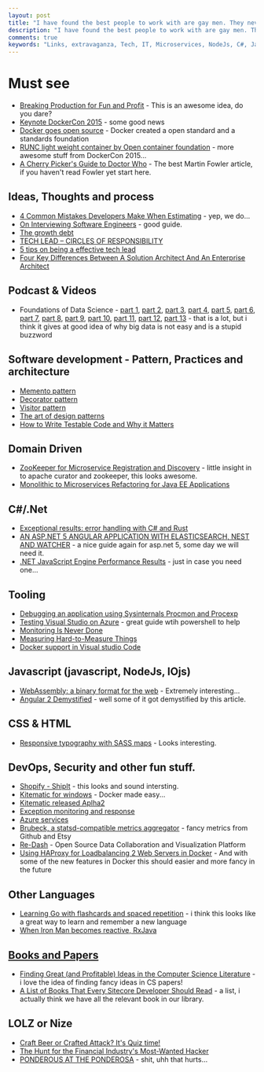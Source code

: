 ```yaml
---
layout: post
title: "I have found the best people to work with are gay men. They never have to &#8216;run it past their wives.&#8217;"
description: "I have found the best people to work with are gay men. They never have to &#8216;run it past their wives.&#8217;"
comments: true
keywords: "Links, extravaganza, Tech, IT, Microservices, NodeJs, C#, Javascript, Solution architecture"
---
```

# Must see
 * [Breaking Production for Fun and Profit](http://www.daniellesucher.com/presentations/gamedays/#/) - This is an awesome idea, do you dare?
 * [Keynote DockerCon 2015](http://www.ustream.tv/recorded/64499822) - some good news
 * [Docker goes open source](http://opencontainers.org/) - Docker created a open standard and a standards foundation
 * [RUNC light weight container by Open container foundation](https://blog.docker.com/2015/06/runc/) - more awesome stuff from DockerCon 2015...
 * [A Cherry Picker's Guide to Doctor Who](http://martinfowler.com/articles/doctor-who.html) - The best Martin Fowler article, if you haven't read Fowler yet start here.
 
## Ideas, Thoughts and process
 * [4 Common Mistakes Developers Make When Estimating](http://java.dzone.com/articles/4-common-mistakes-developers) - yep, we do...
 * [On Interviewing Software Engineers](http://www.zdfs.com/code/2015/on-interviewing-software-engineers) - good guide.
 * [The growth debt](http://blogs.quovantis.com/growth-debt/)
 * [TECH LEAD – CIRCLES OF RESPONSIBILITY](https://www.thekua.com/atwork/2015/06/tech-lead-circles-of-responsibility/)
 * [5 tips on being a effective tech lead](http://www.thoughtworks.com/insights/blog/5-tips-being-effective-tech-lead)
 * [Four Key Differences Between A Solution Architect And An Enterprise Architect](http://www.wintellect.com/devcenter/paulballard/four-key-differences-between-a-solution-architect-and-an-enterprise-architect)

## Podcast & Videos
 * Foundations of Data Science - [part 1](http://research.microsoft.com/apps/video/default.aspx?id=249243&l=i), [part 2](http://research.microsoft.com/apps/video/default.aspx?id=249242&l=i), [part 3](http://research.microsoft.com/apps/video/default.aspx?id=249240&l=i), [part 4](http://research.microsoft.com/apps/video/default.aspx?id=249238&l=i), [part 5](http://research.microsoft.com/apps/video/default.aspx?id=249235&l=i), [part 6](http://research.microsoft.com/apps/video/default.aspx?id=249233&l=i), [part 7](http://research.microsoft.com/apps/video/default.aspx?id=249231&l=i), [part 8](http://research.microsoft.com/apps/video/default.aspx?id=249230&l=i), [part 9](http://research.microsoft.com/apps/video/default.aspx?id=249227&l=i), [part 10](http://research.microsoft.com/apps/video/default.aspx?id=249225&l=i), [part 11](http://research.microsoft.com/apps/video/default.aspx?id=249219&l=i), [part 12](http://research.microsoft.com/apps/video/default.aspx?id=249216&l=i), [part 13](http://research.microsoft.com/apps/video/default.aspx?id=249213&l=i) - that is a lot, but i think it gives at good idea of why big data is not easy and is a stupid buzzword

## Software development - Pattern, Practices and architecture
 * [Memento pattern](http://www.c-sharpcorner.com/UploadFile/20c06b/design-patterns-memento/)
 * [Decorator pattern](http://www.c-sharpcorner.com/UploadFile/20c06b/design-patterns-decorator/)
 * [Visitor pattern](http://www.c-sharpcorner.com/UploadFile/20c06b/design-patterns-visitor/)
 * [The art of design patterns](http://radar.oreilly.com/2015/06/the-art-of-design-patterns.html)
 * [How to Write Testable Code and Why it Matters](http://www.toptal.com/qa/how-to-write-testable-code-and-why-it-matters)

## Domain Driven
 * [ZooKeeper for Microservice Registration and Discovery](http://www.javacodegeeks.com/2015/06/zookeeper-for-microservice-registration-and-discovery.html) - little insight in to apache curator and zookeeper, this looks awesome.
 * [Monolithic to Microservices Refactoring for Java EE Applications](http://blog.arungupta.me/monolithic-microservices-refactoring-javaee-applications/)

## C#/.Net
 * [Exceptional results: error handling with C# and Rust](https://ruudvanasseldonk.com/2015/06/17/exceptional-results-error-handling-in-csharp-and-rust)
 * [AN ASP.NET 5 ANGULAR APPLICATION WITH ELASTICSEARCH, NEST AND WATCHER](https://damienbod.wordpress.com/2015/06/21/an-asp-net-5-angular-application-with-elasticsearch-nest-and-watcher/) - a nice guide again for asp.net 5, some day we will need it.
 * [.NET JavaScript Engine Performance Results](http://rushfrisby.com/net-javascript-engine-performance-results/) - just in case you need one...

## Tooling 
 * [Debugging an application using Sysinternals Procmon and Procexp](https://www.youtube.com/watch?feature=youtu.be&v=pjKNx41Ubxw&a=&app=desktop)
 * [Testing Visual Studio on Azure](https://alexandrebrisebois.wordpress.com/2015/06/18/creating-a-visual-studio-enterprise-2015-rc-virtual-machine-with-arm/) - great guide wtih powershell to help
 * [Monitoring Is Never Done](http://www.slideshare.net/melaniemj/monitoring-is-never-done)
 * [Measuring Hard-to-Measure Things](https://speakerdeck.com/chrissiebrodigan/measuring-hard-to-measure-things)
 * [Docker support in Visual studio Code](http://blogs.msdn.com/b/vscode/archive/2015/06/23/visual-studio-code-and-docker.aspx)

## Javascript (javascript, NodeJs, IOjs)
 * [WebAssembly: a binary format for the web](http://www.2ality.com/2015/06/web-assembly.html) - Extremely interesting...
 * [Angular 2 Demystified](http://blog.goyello.com/2015/06/23/angular-2/) - well some of it got demystified by this article.

## CSS & HTML
 * [Responsive typography with SASS maps](http://www.smashingmagazine.com/2015/06/17/responsive-typography-with-sass-maps/) - Looks interesting.

## DevOps, Security and other fun stuff.
 * [Shopify - ShipIt](https://www.shopify.com/technology/34281221-introducing-shipit) - this looks and sound intersting.
 * [Kitematic for windows](https://blog.docker.com/2015/06/kitematic-windows-alpha/) - Docker made easy...
 * [Kitematic released Aplha2](https://blog.docker.com/2015/06/kitematic-windows-alpha-2/)
 * [Exception monitoring and response](http://githubengineering.com/exception-monitoring-and-response)
 * [Azure services](http://productportfolio.azurewebsites.net/wp-content/uploads/Microsoft-Azure-Services-Overview-V1.0-E.pdf)
 * [Brubeck, a statsd-compatible metrics aggregator](http://githubengineering.com/brubeck/) - fancy metrics from Github and Etsy
 * [Re-Dash](http://redash.io/) - Open Source Data Collaboration and Visualization Platform
 * [Using HAProxy for Loadbalancing 2 Web Servers in Docker](http://java.dzone.com/articles/progress-using-haproxy) - And with some of the new features in Docker this should easier and more fancy in the future

## Other Languages
 * [Learning Go with flashcards and spaced repetition](https://developer.atlassian.com/blog/2015/06/golang-flashcards-and-spaced-repetition/) - i think this looks like a great way to learn and remember a new language
 * [When Iron Man becomes reactive, RxJava](http://saulmm.github.io/when-Iron-Man-becomes-Reactive-Avengers2/)


## [Books and Papers](#)
 * [Finding Great (and Profitable) Ideas in the Computer Science Literature](http://engineering.indeedblog.com/blog/2015/03/finding-great-and-profitable-ideas-in-the-computer-science-literature/) - i love the idea of finding fancy ideas in CS papers!
 * [A List of Books That Every Sitecore Developer Should Read](http://sitecorejunkie.com/2015/06/22/a-list-of-books-that-every-sitecore-developer-should-read/) - a list, i actually think we have all the relevant book in our library.

## LOLZ or Nize
 * [Craft Beer or Crafted Attack? It's Quiz time!](https://engineering.opendns.com/2015/06/17/craft-beer-or-crafted-attack-its-quiz-time/)
 * [The Hunt for the Financial Industry's Most-Wanted Hacker](http://www.bloomberg.com/news/features/2015-06-18/the-hunt-for-the-financial-industry-s-most-wanted-hacker)
 * [PONDEROUS AT THE PONDEROSA](http://thedailywtf.com/articles/ponderous-at-the-ponderosa) - shit, uhh that hurts...
